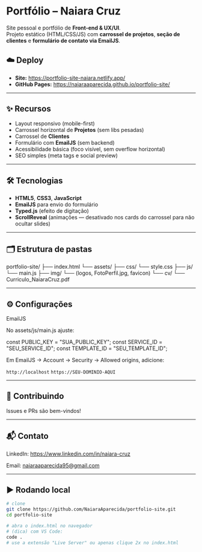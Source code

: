 # Portfólio – Naiara Cruz

Site pessoal e portfólio de **Front-end & UX/UI**.  
Projeto estático (HTML/CSS/JS) com **carrossel de projetos**, **seção de clientes** e **formulário de contato via EmailJS**.

## ☁️ Deploy
- **Site:** https://portfolio-site-naiara.netlify.app/
- **GitHub Pages:** https://naiaraaparecida.github.io/portfolio-site/

---

## ✨ Recursos
- Layout responsivo (mobile-first)
- Carrossel horizontal de **Projetos** (sem libs pesadas)
- Carrossel de **Clientes**
- Formulário com **EmailJS** (sem backend)
- Acessibilidade básica (foco visível, sem overflow horizontal)
- SEO simples (meta tags e social preview)

---

## 🛠 Tecnologias
- **HTML5**, **CSS3**, **JavaScript**
- **EmailJS** para envio do formulário
- **Typed.js** (efeito de digitação)
- **ScrollReveal** (animações — desativado nos cards do carrossel para não ocultar slides)

---

## 🗂 Estrutura de pastas

portfolio-site/
├── index.html
└── assets/
├── css/ └── style.css
├── js/ └── main.js
├── img/ └── (logos, FotoPerfil.jpg, favicon)
└── cv/ └── Curriculo_NaiaraCruz.pdf

---

## ⚙️ Configurações

EmailJS

No assets/js/main.js ajuste:

const PUBLIC_KEY  = "SUA_PUBLIC_KEY";
const SERVICE_ID  = "SEU_SERVICE_ID";
const TEMPLATE_ID = "SEU_TEMPLATE_ID";

Em EmailJS → Account → Security → Allowed origins, adicione:

`http://localhost`
`https://SEU-DOMINIO-AQUI`

---

## 🤝 Contribuindo

Issues e PRs são bem-vindos!

---

## 📬 Contato

LinkedIn: https://www.linkedin.com/in/naiara-cruz

Email: naiaraaparecida95@gmail.com

---

## ▶️ Rodando local
```bash
# clone
git clone https://github.com/NaiaraAparecida/portfolio-site.git
cd portfolio-site

# abra o index.html no navegador
# (dica) com VS Code:
code .
# use a extensão "Live Server" ou apenas clique 2x no index.html
